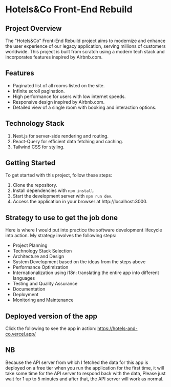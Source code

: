 # Hotels&Co Front-End Rebuild
## Project Overview
The "Hotels&Co" Front-End Rebuild project aims to modernize and enhance the user experience of our legacy application, serving millions of customers worldwide. This project is built from scratch using a modern tech stack and incorporates features inspired by Airbnb.com.
## Features
- Paginated list of all rooms listed on the site.
- Infinite scroll pagination.
- High performance for users with low internet speeds.
- Responsive design inspired by Airbnb.com.
- Detailed view of a single room with booking and interaction options.

## Technology Stack
1. Next.js for server-side rendering and routing.
2. React-Query for efficient data fetching and caching.
3. Tailwind CSS for styling.

## Getting Started
To get started with this project, follow these steps:
1. Clone the repository.
2. Install dependencies with `npm install`.
3. Start the development server with `npm run dev`.
4. Access the application in your browser at http://localhost:3000.

## Strategy to use to get the job done
Here is where I would put into practice the software development lifecycle into action.
My strategy involves the following steps:
- Project Planning
- Technology Stack Selection
- Architecture and Design
- System Development based on the ideas from the steps above
- Performance Optimization
- Internationalization using i18n: translating the entire app into different languages
- Testing and Quality Assurance
- Documentation
- Deployment
- Monitoring and Maintenance

## Deployed version of the app

Click the following to see the app in action: https://hotels-and-co.vercel.app/

## NB
Because the API server from which I fetched the data for this app is deployed on a free tier when you run the application for the first time, it will take some time for the API server to respond back with the data, Please just wait for 1 up to 5 minutes and after that, the API server will work as normal.

